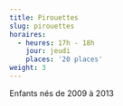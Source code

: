 ```yaml
---
title: Pirouettes
slug: pirouettes
horaires:
  - heures: 17h - 18h
    jour: jeudi
    places: '20 places'
weight: 3
---
```

Enfants nés de 2009 à 2013

